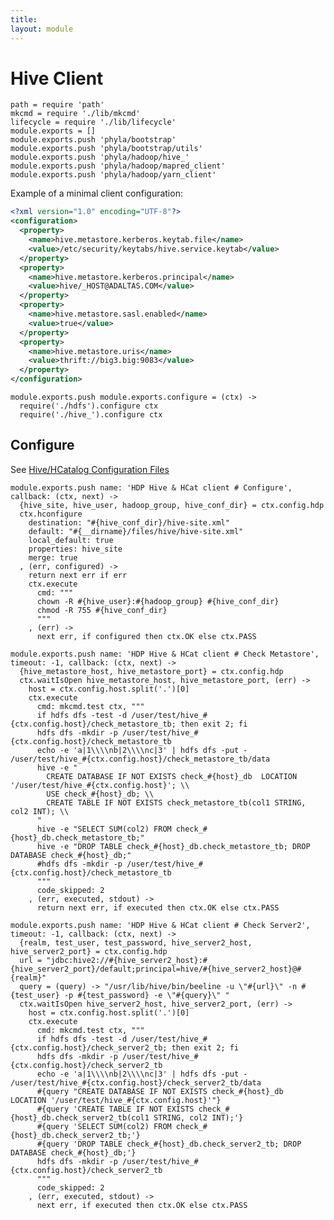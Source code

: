 ```yaml
---
title: 
layout: module
---
```


# Hive Client

    path = require 'path'
    mkcmd = require './lib/mkcmd'
    lifecycle = require './lib/lifecycle'
    module.exports = []
    module.exports.push 'phyla/bootstrap'
    module.exports.push 'phyla/bootstrap/utils'
    module.exports.push 'phyla/hadoop/hive_'
    module.exports.push 'phyla/hadoop/mapred_client'
    module.exports.push 'phyla/hadoop/yarn_client'

Example of a minimal client configuration:
```xml
<?xml version="1.0" encoding="UTF-8"?>
<configuration>
  <property>
    <name>hive.metastore.kerberos.keytab.file</name>
    <value>/etc/security/keytabs/hive.service.keytab</value>
  </property>
  <property>
    <name>hive.metastore.kerberos.principal</name>
    <value>hive/_HOST@ADALTAS.COM</value>
  </property>
  <property>
    <name>hive.metastore.sasl.enabled</name>
    <value>true</value>
  </property>
  <property>
    <name>hive.metastore.uris</name>
    <value>thrift://big3.big:9083</value>
  </property>
</configuration>
```

    module.exports.push module.exports.configure = (ctx) ->
      require('./hdfs').configure ctx
      require('./hive_').configure ctx

## Configure

See [Hive/HCatalog Configuration Files](http://docs.hortonworks.com/HDPDocuments/HDP1/HDP-1.3.2/bk_installing_manually_book/content/rpm-chap6-3.html)

    module.exports.push name: 'HDP Hive & HCat client # Configure', callback: (ctx, next) ->
      {hive_site, hive_user, hadoop_group, hive_conf_dir} = ctx.config.hdp
      ctx.hconfigure
        destination: "#{hive_conf_dir}/hive-site.xml"
        default: "#{__dirname}/files/hive/hive-site.xml"
        local_default: true
        properties: hive_site
        merge: true
      , (err, configured) ->
        return next err if err
        ctx.execute
          cmd: """
          chown -R #{hive_user}:#{hadoop_group} #{hive_conf_dir}
          chmod -R 755 #{hive_conf_dir}
          """
        , (err) ->
          next err, if configured then ctx.OK else ctx.PASS

    module.exports.push name: 'HDP Hive & HCat client # Check Metastore', timeout: -1, callback: (ctx, next) ->
      {hive_metastore_host, hive_metastore_port} = ctx.config.hdp
      ctx.waitIsOpen hive_metastore_host, hive_metastore_port, (err) ->
        host = ctx.config.host.split('.')[0]
        ctx.execute
          cmd: mkcmd.test ctx, """
          if hdfs dfs -test -d /user/test/hive_#{ctx.config.host}/check_metastore_tb; then exit 2; fi
          hdfs dfs -mkdir -p /user/test/hive_#{ctx.config.host}/check_metastore_tb
          echo -e 'a|1\\\\nb|2\\\\nc|3' | hdfs dfs -put - /user/test/hive_#{ctx.config.host}/check_metastore_tb/data
          hive -e "
            CREATE DATABASE IF NOT EXISTS check_#{host}_db  LOCATION '/user/test/hive_#{ctx.config.host}'; \\
            USE check_#{host}_db; \\
            CREATE TABLE IF NOT EXISTS check_metastore_tb(col1 STRING, col2 INT); \\
          "
          hive -e "SELECT SUM(col2) FROM check_#{host}_db.check_metastore_tb;"
          hive -e "DROP TABLE check_#{host}_db.check_metastore_tb; DROP DATABASE check_#{host}_db;"
          #hdfs dfs -mkdir -p /user/test/hive_#{ctx.config.host}/check_metastore_tb
          """
          code_skipped: 2
        , (err, executed, stdout) ->
          return next err, if executed then ctx.OK else ctx.PASS

    module.exports.push name: 'HDP Hive & HCat client # Check Server2', timeout: -1, callback: (ctx, next) ->
      {realm, test_user, test_password, hive_server2_host, hive_server2_port} = ctx.config.hdp
      url = "jdbc:hive2://#{hive_server2_host}:#{hive_server2_port}/default;principal=hive/#{hive_server2_host}@#{realm}"
      query = (query) -> "/usr/lib/hive/bin/beeline -u \"#{url}\" -n #{test_user} -p #{test_password} -e \"#{query}\" "
      ctx.waitIsOpen hive_server2_host, hive_server2_port, (err) ->
        host = ctx.config.host.split('.')[0]
        ctx.execute
          cmd: mkcmd.test ctx, """
          if hdfs dfs -test -d /user/test/hive_#{ctx.config.host}/check_server2_tb; then exit 2; fi
          hdfs dfs -mkdir -p /user/test/hive_#{ctx.config.host}/check_server2_tb
          echo -e 'a|1\\\\nb|2\\\\nc|3' | hdfs dfs -put - /user/test/hive_#{ctx.config.host}/check_server2_tb/data
          #{query "CREATE DATABASE IF NOT EXISTS check_#{host}_db  LOCATION '/user/test/hive_#{ctx.config.host}'"}
          #{query 'CREATE TABLE IF NOT EXISTS check_#{host}_db.check_server2_tb(col1 STRING, col2 INT);'}
          #{query 'SELECT SUM(col2) FROM check_#{host}_db.check_server2_tb;'}
          #{query 'DROP TABLE check_#{host}_db.check_server2_tb; DROP DATABASE check_#{host}_db;'}
          hdfs dfs -mkdir -p /user/test/hive_#{ctx.config.host}/check_server2_tb
          """
          code_skipped: 2
        , (err, executed, stdout) ->
          next err, if executed then ctx.OK else ctx.PASS

      

  

















